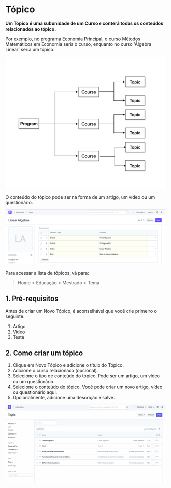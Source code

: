# Tópico



**Um Tópico é uma subunidade de um Curso e conterá todos os conteúdos relacionados ao tópico.**


Por exemplo, no programa Economia Principal, o curso Métodos Matemáticos em Economia seria o curso, enquanto no curso 'Álgebra Linear' seria um tópico.


![Topic](/files/education-program-workflow.png)


O conteúdo do tópico pode ser na forma de um artigo, um vídeo ou um questionário.


![Topic](/files/education-topic-1.png)


Para acessar a lista de tópicos, vá para:



> 
> Home > Educação > Mestrado > Tema
> 
> 
> 


## 1. Pré-requisitos


Antes de criar um Novo Tópico, é aconselhável que você crie primeiro o seguinte:


1. Artigo
2. Vídeo
3. Teste


## 2. Como criar um tópico


1. Clique em Novo Tópico e adicione o título do Tópico.
2. Adicione o curso relacionado (opcional).
3. Selecione o tipo de conteúdo do tópico. Pode ser um artigo, um vídeo ou um questionário.
4. Selecione o conteúdo do tópico. Você pode criar um novo artigo, vídeo ou questionário aqui.
5. Opcionalmente, adicione uma descrição e salve.


![Topic](/files/education-topic-3.gif)



